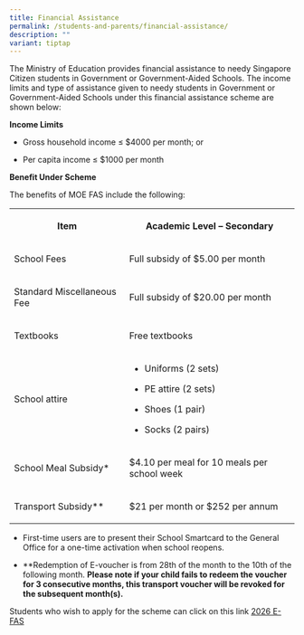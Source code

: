 ```yaml
---
title: Financial Assistance
permalink: /students-and-parents/financial-assistance/
description: ""
variant: tiptap
---
```

<p>The Ministry of Education provides financial assistance to needy Singapore
Citizen students in Government or Government-Aided Schools. The income
limits and type of assistance given to needy students in Government or
Government-Aided Schools under this financial assistance scheme are shown
below:</p>
<p><strong>Income Limits</strong>
</p>
<ul data-tight="true" class="tight">
<li>
<p>Gross household income ≤ $4000 per month; or</p>
</li>
<li>
<p>Per capita income ≤ $1000 per month</p>
</li>
</ul>
<p><strong>Benefit Under Scheme</strong>
</p>
<p>The benefits of MOE FAS include the following:</p>
<table style="minWidth: 50px">
<colgroup>
<col>
<col>
</colgroup>
<tbody>
<tr>
<th rowspan="1" colspan="1">
<p>Item</p>
</th>
<th rowspan="1" colspan="1">
<p>Academic Level – Secondary</p>
</th>
</tr>
<tr>
<td rowspan="1" colspan="1">
<p>School Fees</p>
</td>
<td rowspan="1" colspan="1">
<p>Full subsidy of $5.00 per month</p>
</td>
</tr>
<tr>
<td rowspan="1" colspan="1">
<p>Standard Miscellaneous Fee</p>
</td>
<td rowspan="1" colspan="1">
<p>Full subsidy of $20.00 per month</p>
</td>
</tr>
<tr>
<td rowspan="1" colspan="1">
<p>Textbooks</p>
</td>
<td rowspan="1" colspan="1">
<p>Free textbooks</p>
</td>
</tr>
<tr>
<td rowspan="1" colspan="1">
<p>School attire</p>
</td>
<td rowspan="1" colspan="1">
<ul data-tight="true" class="tight">
<li>
<p>Uniforms (2 sets)</p>
</li>
<li>
<p>PE attire (2 sets)</p>
</li>
<li>
<p>Shoes (1 pair)</p>
</li>
<li>
<p>Socks (2 pairs)</p>
</li>
</ul>
</td>
</tr>
<tr>
<td rowspan="1" colspan="1">
<p>School Meal Subsidy*</p>
<p></p>
</td>
<td rowspan="1" colspan="1">
<p>$4.10 per meal for 10 meals per school week</p>
</td>
</tr>
<tr>
<td rowspan="1" colspan="1">
<p>Transport Subsidy**</p>
<p></p>
</td>
<td rowspan="1" colspan="1">
<p>$21 per month or $252 per annum</p>
</td>
</tr>
</tbody>
</table>
<ul data-tight="true" class="tight">
<li>
<p>First-time users are to present their School Smartcard to the General
Office for a one-time activation when school reopens.</p>
</li>
<li>
<p>**Redemption of E-voucher is from 28th of the month to the 10th of the
following month. <strong>Please note if your child fails to redeem the voucher for 3 consecutive months, this transport voucher will be revoked for the subsequent month(s).</strong>
</p>
</li>
</ul>
<p>Students who wish to apply for the scheme can click on this link <a href="https://go.gov.sg/moe-efasggas" rel="noopener nofollow" target="_blank">2026 E-FAS</a>
</p>
